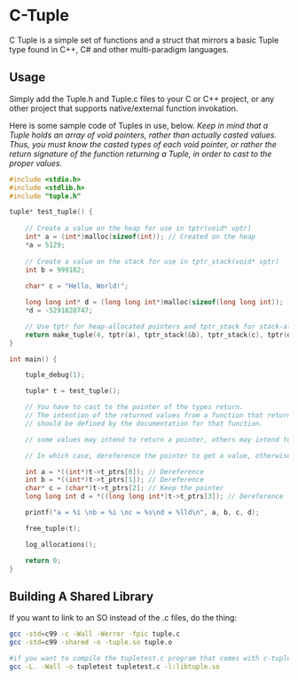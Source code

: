 # C-Tuple
C Tuple is a simple set of functions and a struct that mirrors a basic Tuple type found in C++, C# and other multi-paradigm languages.

## Usage
Simply add the Tuple.h and Tuple.c files to your C or C++ project, or any other project that supports native/external function invokation.

Here is some sample code of Tuples in use, below. *Keep in mind that a Tuple holds an array of void pointers, rather than actually casted values. Thus, you must know the casted types of each void pointer, or rather the return signature of the function returning a Tuple, in order to cast to the proper values.*

```c
#include <stdio.h>
#include <stdlib.h>
#include "tuple.h"

tuple* test_tuple() {
	
	// Create a value on the heap for use in tptr(void* vptr)
	int* a = (int*)malloc(sizeof(int)); // Created on the heap
	*a = 5129;
	
	// Create a value on the stack for use in tptr_stack(void* vptr)
	int b = 999182; 
	
	char* c = "Hello, World!";

	long long int* d = (long long int*)malloc(sizeof(long long int));
	*d = -5291828747;

	// Use tptr for heap-allocated pointers and tptr_stack for stack-allocated pointers.
	return make_tuple(4, tptr(a), tptr_stack(&b), tptr_stack(c), tptr(d));
}

int main() {

	tuple_debug(1);

	tuple* t = test_tuple();

	// You have to cast to the pointer of the types return.
	// The intention of the returned values from a function that returns a tuple
	// should be defined by the documentation for that function.

	// some values may intend to return a pointer, others may intend to return a value.

	// In which case, dereference the pointer to get a value, otherwise keep the pointer.

	int a = *((int*)t->t_ptrs[0]); // Dereference
	int b = *((int*)t->t_ptrs[1]); // Dereference
	char* c = (char*)t->t_ptrs[2]; // Keep the pointer
	long long int d = *((long long int*)t->t_ptrs[3]); // Dereference

	printf("a = %i \nb = %i \nc = %s\nd = %lld\n", a, b, c, d);

	free_tuple(t);

	log_allocations();

	return 0;
}
```

## Building A Shared Library

If you want to link to an SO instead of the .c files, do the thing:

```bash
gcc -std=c99 -c -Wall -Werror -fpic tuple.c
gcc -std=c99 -shared -o -tuple.so tuple.o

#if you want to compile the tupletest.c program that comes with c-tuple:
gcc -L. -Wall -o tupletest tupletest.c -l:libtuple.so
```
